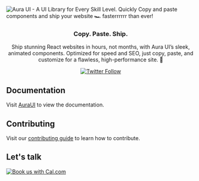 <Image
  alt="Aura UI - A UI Library for Every Skill Level. Quickly Copy and paste components and ship your website 🏎️ fasterrrrrr than ever!"
  src="https://auraui.com/banner.png"
  layout="responsive"
  width={1200}
  height={600}
/>

<h3 align="center">Copy. Paste. Ship.</h3>
<p align="center">
  Ship stunning React websites in hours, not months, with Aura UI’s sleek, animated components. Optimized for speed and SEO, just copy, paste, and customize for a flawless, high-performance site. 🚀
</p>
<div align="center">
  <a href="https://x.com/aura__ui">
    <img alt="Twitter Follow" src="https://img.shields.io/twitter/follow/aura__ui">
  </a>
</div>

## Documentation

Visit [AuraUI](https://auraui.com/components) to view the documentation.

## Contributing

Visit our [contributing guide](https://github.com/Shubham0850/auraui/blob/main/CONTRIBUTING.md) to learn how to contribute.

## Let's talk

<a href="https://cal.com/gulzari">
  <Image
    alt="Book us with Cal.com"
    src="https://cal.com/book-with-cal-dark.svg"
    width={150}
    height={45}
  />
</a>
